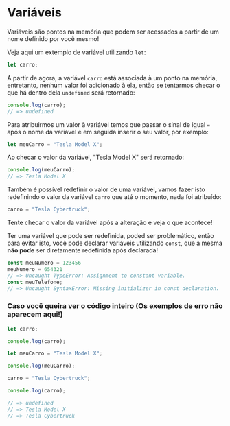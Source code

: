 # Variáveis

Variáveis são pontos na memória que podem ser acessados a partir de um nome definido por você mesmo!

Veja aqui um extemplo de variável utilizando `let`:
```javascript
let carro;
```
A partir de agora, a variável `carro` está associada à um ponto na memória, entretanto, nenhum valor foi adicionado à ela, então se tentarmos checar o que há dentro dela `undefined` será retornado:
```javascript
console.log(carro);
// => undefined
```
Para atribuirmos um valor à variável temos que passar o sinal de igual `=` após o nome da variável e em seguida inserir o seu valor, por exemplo: 
```javascript
let meuCarro = "Tesla Model X";
```
Ao checar o valor da variável, "Tesla Model X" será retornado:
```javascript
console.log(meuCarro);
// => Tesla Model X
```
Também é possível redefinir o valor de uma variável, vamos fazer isto redefinindo o valor da variável `carro` que até o momento, nada foi atribuído:
```javascript
carro = "Tesla Cybertruck";
```
Tente checar o valor da variável após a alteração e veja o que acontece!

Ter uma variável que pode ser redefinida, poded ser problemático, então para evitar isto, você pode declarar variáveis utilizando `const`, que a mesma **não pode** ser diretamente redefinida após declarada!
```javascript
const meuNumero = 123456
meuNumero = 654321
// => Uncaught TypeError: Assignment to constant variable.
const meuTelefone;
// => Uncaught SyntaxError: Missing initializer in const declaration.
```

### Caso você queira ver o código inteiro (Os exemplos de erro não aparecem aqui!)
```javascript
let carro;

console.log(carro);

let meuCarro = "Tesla Model X";

console.log(meuCarro);

carro = "Tesla Cybertruck";

console.log(carro);

// => undefined
// => Tesla Model X
// => Tesla Cybertruck
```
